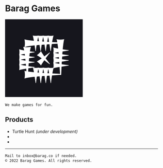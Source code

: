 # Barag Games
<img src="logo.png" width="256" />

```
We make games for fun.
```
## Products
- Turtle Hunt _(under development)_
- 
- 
___
```
Mail to inbox@barag.co if needed.
© 2022 Barag Games. All rights reserved.
```
